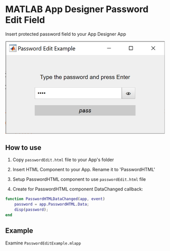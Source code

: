 # MATLAB App Designer Password Edit Field

Insert protected password field to your App Designer App

![App-Designer-Password-Edit](/sample/app-designer-password-edit.png)


## How to use

1. Copy `passwordEdit.html` file to your App's folder

2. Insert HTML Component to your App. Rename it to 'PasswordHTML'

3. Setup PasswordHTML component to use `passwordEdit.html` file

4. Create for PasswordHTML component DataChanged callback:

```MATLAB
function PasswordHTMLDataChanged(app, event)
    password = app.PasswordHTML.Data;
    disp(password);
end
```


## Example

Examine `PasswordEditExample.mlapp`
